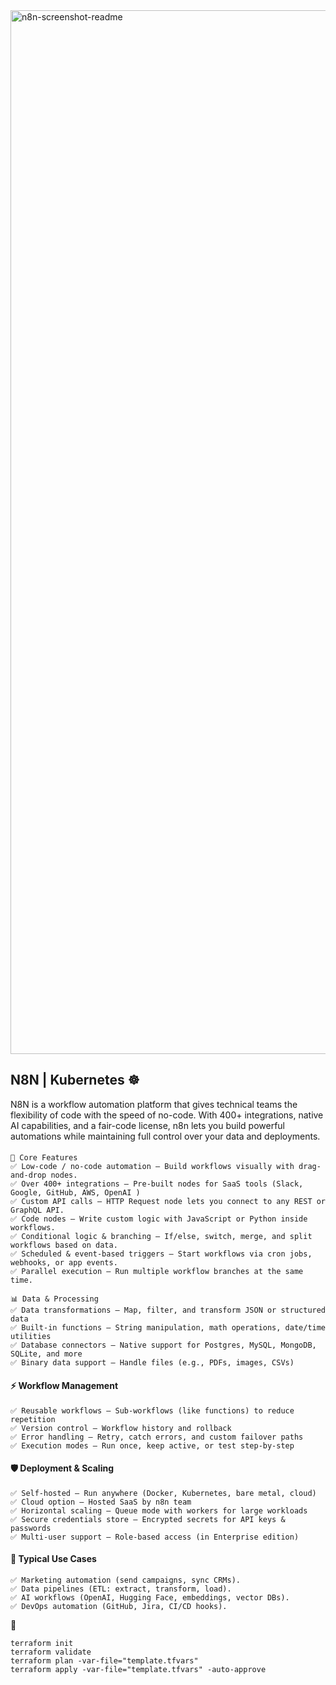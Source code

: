 <img width="2880" height="1670" alt="n8n-screenshot-readme" src="https://github.com/user-attachments/assets/bea465cf-3be2-43b1-aa22-6f4626a35e87" />

## N8N | Kubernetes ☸️
N8N is a workflow automation platform that gives technical teams the flexibility of code with the speed of no-code. With 400+ integrations, native AI capabilities, and a fair-code license, n8n lets you build powerful automations while maintaining full control over your data and deployments.

#### 
```
🔑 Core Features
✅ Low-code / no-code automation – Build workflows visually with drag-and-drop nodes.
✅ Over 400+ integrations – Pre-built nodes for SaaS tools (Slack, Google, GitHub, AWS, OpenAI )
✅ Custom API calls – HTTP Request node lets you connect to any REST or GraphQL API.
✅ Code nodes – Write custom logic with JavaScript or Python inside workflows.
✅ Conditional logic & branching – If/else, switch, merge, and split workflows based on data.
✅ Scheduled & event-based triggers – Start workflows via cron jobs, webhooks, or app events.
✅ Parallel execution – Run multiple workflow branches at the same time.

📊 Data & Processing
✅ Data transformations – Map, filter, and transform JSON or structured data
✅ Built-in functions – String manipulation, math operations, date/time utilities
✅ Database connectors – Native support for Postgres, MySQL, MongoDB, SQLite, and more
✅ Binary data support – Handle files (e.g., PDFs, images, CSVs)
```

#### ⚡ Workflow Management
```
✅ Reusable workflows – Sub-workflows (like functions) to reduce repetition
✅ Version control – Workflow history and rollback
✅ Error handling – Retry, catch errors, and custom failover paths
✅ Execution modes – Run once, keep active, or test step-by-step
```
#### 🛡️ Deployment & Scaling
```
✅ Self-hosted – Run anywhere (Docker, Kubernetes, bare metal, cloud)
✅ Cloud option – Hosted SaaS by n8n team
✅ Horizontal scaling – Queue mode with workers for large workloads
✅ Secure credentials store – Encrypted secrets for API keys & passwords
✅ Multi-user support – Role-based access (in Enterprise edition)
```
#### 🚀 Typical Use Cases
```
✅ Marketing automation (send campaigns, sync CRMs).
✅ Data pipelines (ETL: extract, transform, load).
✅ AI workflows (OpenAI, Hugging Face, embeddings, vector DBs).
✅ DevOps automation (GitHub, Jira, CI/CD hooks).
```

🚀 
```
terraform init
terraform validate
terraform plan -var-file="template.tfvars"
terraform apply -var-file="template.tfvars" -auto-approve
```





